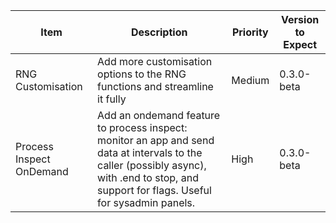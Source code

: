 | Item                     | Description                                                                                                                                                                                 | Priority | Version to Expect |
|--------------------------|---------------------------------------------------------------------------------------------------------------------------------------------------------------------------------------------|----------|-------------------|
| RNG Customisation        | Add more customisation options to the RNG functions and streamline it fully                                                                                                                 | Medium   | 0.3.0-beta        |
| Process Inspect OnDemand | Add an ondemand feature to process inspect: monitor an app and send data at intervals to the caller (possibly async), with .end to stop, and support for flags. Useful for sysadmin panels. | High     | 0.3.0-beta        |
